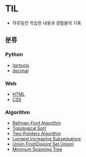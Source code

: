 # TIL

- 하루동안 학습한 내용과 경험들의 기록

## 분류
### Python
- [itertools](Python/itertools.md)
- [decimal](Python/decimal.md)
### Web
- [HTML](Web/HTML.md)
- [CSS](Web/CSS/CSS.md)
### Algorithm
- [Bellman-Ford Algorithm](Algorithm/Bellman-Ford%20Algorithm.md)
- [Topological Sort](Algorithm/Topological%20Sort.md)
- [Two-Pointers Algorithm](Algorithm/Two-Pointers%20Algorithm.md)
- [Longest Increasing Subsequence](Algorithm/Longest%20Increasing%20Subsequence.md)
- [Union Find(Disjoint Set Union)](Algorithm/Union%20Find%20(Disjoint%20Set%20Union).md)
- [Minimum Spanning Tree](Algorithm/Minimum%20Spanning%20Tree.md)